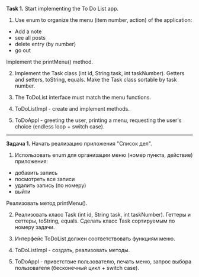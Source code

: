 **Task 1.**
Start implementing the To Do List app.

1. Use enum to organize the menu (item number, action) of the application:
- Add a note
- see all posts
- delete entry (by number)
- go out

Implement the printMenu() method.

2. Implement the Task class (int id, String task, int taskNumber).
   Getters and setters, toString, equals.
   Make the Task class sortable by task number.

3. The ToDoList interface must match the menu functions.

4. ToDoListImpl - create and implement methods.

5. ToDoAppl - greeting the user, printing a menu, requesting the user's choice (endless loop + switch case).


___________________________

**Задача 1.**
Начать реализацию приложения "Список дел".

1. Использовать enum для организации меню (номер пункта, действие) приложения:
- добавить запись
- посмотреть все записи
- удалить запись (по номеру)
- выйти

Реализовать метод printMenu().

2. Реализовать класс Task (int id, String task, int taskNumber).
Геттеры и сеттеры, toString, equals.
Сделать класс Task сортируемым по номеру задачи.

3. Интерфейс ToDoList должен соответствовать функциям меню.

4. ToDoListImpl - создать, реализовать методы.

5. ToDoAppl - приветствие пользователю, печать меню, запрос выбора пользователя (бесконечный цикл + switch case).











